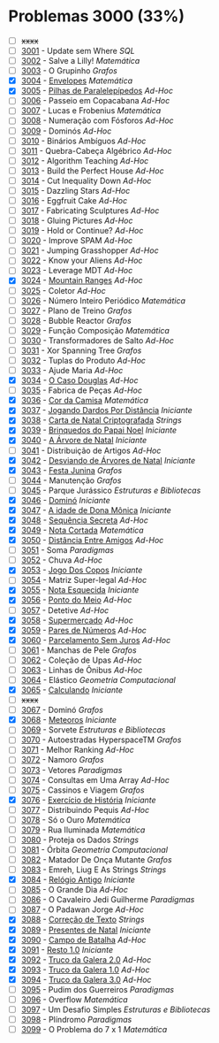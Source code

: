 # Problemas 3000 (33%)

- [ ] ~~xxxx~~
- [ ]  [3001](https://www.beecrowd.com.br/judge/pt/problems/view/3001) - Update sem Where *SQL*
- [ ]  [3002](https://www.beecrowd.com.br/judge/pt/problems/view/3002) - Salve a Lilly! *Matemática*
- [ ]  [3003](https://www.beecrowd.com.br/judge/pt/problems/view/3003) - O Grupinho *Grafos*
- [x]  [3004](https://www.beecrowd.com.br/judge/pt/problems/view/3004) - [Envelopes](https://github.com/potigol/beecrowd/blob/master/src/3000/3004.poti) *Matemática*
- [x]  [3005](https://www.beecrowd.com.br/judge/pt/problems/view/3005) - [Pilhas de Paralelepípedos](https://github.com/potigol/beecrowd/blob/master/src/3000/3005.poti) *Ad-Hoc*
- [ ]  [3006](https://www.beecrowd.com.br/judge/pt/problems/view/3006) - Passeio em Copacabana *Ad-Hoc*
- [ ]  [3007](https://www.beecrowd.com.br/judge/pt/problems/view/3007) - Lucas e Frobenius *Matemática*
- [ ]  [3008](https://www.beecrowd.com.br/judge/pt/problems/view/3008) - Numeração com Fósforos *Ad-Hoc*
- [ ]  [3009](https://www.beecrowd.com.br/judge/pt/problems/view/3009) - Dominós *Ad-Hoc*
- [ ]  [3010](https://www.beecrowd.com.br/judge/pt/problems/view/3010) - Binários Ambíguos *Ad-Hoc*
- [ ]  [3011](https://www.beecrowd.com.br/judge/pt/problems/view/3011) - Quebra-Cabeça Algébrico *Ad-Hoc*
- [ ]  [3012](https://www.beecrowd.com.br/judge/pt/problems/view/3012) - Algorithm Teaching *Ad-Hoc*
- [ ]  [3013](https://www.beecrowd.com.br/judge/pt/problems/view/3013) - Build the Perfect House *Ad-Hoc*
- [ ]  [3014](https://www.beecrowd.com.br/judge/pt/problems/view/3014) - Cut Inequality Down *Ad-Hoc*
- [ ]  [3015](https://www.beecrowd.com.br/judge/pt/problems/view/3015) - Dazzling Stars *Ad-Hoc*
- [ ]  [3016](https://www.beecrowd.com.br/judge/pt/problems/view/3016) - Eggfruit Cake *Ad-Hoc*
- [ ]  [3017](https://www.beecrowd.com.br/judge/pt/problems/view/3017) - Fabricating Sculptures *Ad-Hoc*
- [ ]  [3018](https://www.beecrowd.com.br/judge/pt/problems/view/3018) - Gluing Pictures *Ad-Hoc*
- [ ]  [3019](https://www.beecrowd.com.br/judge/pt/problems/view/3019) - Hold or Continue? *Ad-Hoc*
- [ ]  [3020](https://www.beecrowd.com.br/judge/pt/problems/view/3020) - Improve SPAM *Ad-Hoc*
- [ ]  [3021](https://www.beecrowd.com.br/judge/pt/problems/view/3021) - Jumping Grasshopper *Ad-Hoc*
- [ ]  [3022](https://www.beecrowd.com.br/judge/pt/problems/view/3022) - Know your Aliens *Ad-Hoc*
- [ ]  [3023](https://www.beecrowd.com.br/judge/pt/problems/view/3023) - Leverage MDT *Ad-Hoc*
- [x]  [3024](https://www.beecrowd.com.br/judge/pt/problems/view/3024) - [Mountain Ranges](https://github.com/potigol/beecrowd/blob/master/src/3000/3024.poti) *Ad-Hoc*
- [ ]  [3025](https://www.beecrowd.com.br/judge/pt/problems/view/3025) - Coletor *Ad-Hoc*
- [ ]  [3026](https://www.beecrowd.com.br/judge/pt/problems/view/3026) - Número Inteiro Periódico *Matemática*
- [ ]  [3027](https://www.beecrowd.com.br/judge/pt/problems/view/3027) - Plano de Treino *Grafos*
- [ ]  [3028](https://www.beecrowd.com.br/judge/pt/problems/view/3028) - Bubble Reactor *Grafos*
- [ ]  [3029](https://www.beecrowd.com.br/judge/pt/problems/view/3029) - Função Composição *Matemática*
- [ ]  [3030](https://www.beecrowd.com.br/judge/pt/problems/view/3030) - Transformadores de Salto *Ad-Hoc*
- [ ]  [3031](https://www.beecrowd.com.br/judge/pt/problems/view/3031) - Xor Spanning Tree *Grafos*
- [ ]  [3032](https://www.beecrowd.com.br/judge/pt/problems/view/3032) - Tuplas do Produto *Ad-Hoc*
- [ ]  [3033](https://www.beecrowd.com.br/judge/pt/problems/view/3033) - Ajude Maria *Ad-Hoc*
- [x]  [3034](https://www.beecrowd.com.br/judge/pt/problems/view/3034) - [O Caso Douglas](https://github.com/potigol/beecrowd/blob/master/src/3000/3034.poti) *Ad-Hoc*
- [ ]  [3035](https://www.beecrowd.com.br/judge/pt/problems/view/3035) - Fabrica de Peças *Ad-Hoc*
- [x]  [3036](https://www.beecrowd.com.br/judge/pt/problems/view/3036) - [Cor da Camisa](https://github.com/potigol/beecrowd/blob/master/src/3000/3036.poti) *Matemática*
- [x]  [3037](https://www.beecrowd.com.br/judge/pt/problems/view/3037) - [Jogando Dardos Por Distância](https://github.com/potigol/beecrowd/blob/master/src/3000/3037.poti) *Iniciante*
- [x]  [3038](https://www.beecrowd.com.br/judge/pt/problems/view/3038) - [Carta de Natal Criptografada](https://github.com/potigol/beecrowd/blob/master/src/3000/3038.poti) *Strings*
- [x]  [3039](https://www.beecrowd.com.br/judge/pt/problems/view/3039) - [Brinquedos do Papai Noel](https://github.com/potigol/beecrowd/blob/master/src/3000/3039.poti) *Iniciante*
- [x]  [3040](https://www.beecrowd.com.br/judge/pt/problems/view/3040) - [A Árvore de Natal](https://github.com/potigol/beecrowd/blob/master/src/3000/3040.poti) *Iniciante*
- [ ]  [3041](https://www.beecrowd.com.br/judge/pt/problems/view/3041) - Distribuição de Artigos *Ad-Hoc*
- [x]  [3042](https://www.beecrowd.com.br/judge/pt/problems/view/3042) - [Desviando de Árvores de Natal](https://github.com/potigol/beecrowd/blob/master/src/3000/3042.poti) *Iniciante*
- [x]  [3043](https://www.beecrowd.com.br/judge/pt/problems/view/3043) - [Festa Junina](https://github.com/potigol/beecrowd/blob/master/src/3000/3043.poti) *Grafos*
- [ ]  [3044](https://www.beecrowd.com.br/judge/pt/problems/view/3044) - Manutenção *Grafos*
- [ ]  [3045](https://www.beecrowd.com.br/judge/pt/problems/view/3045) - Parque Jurássico *Estruturas e Bibliotecas*
- [x]  [3046](https://www.beecrowd.com.br/judge/pt/problems/view/3046) - [Dominó](https://github.com/potigol/beecrowd/blob/master/src/3000/3046.poti) *Iniciante*
- [x]  [3047](https://www.beecrowd.com.br/judge/pt/problems/view/3047) - [A idade de Dona Mônica](https://github.com/potigol/beecrowd/blob/master/src/3000/3047.poti) *Iniciante*
- [x]  [3048](https://www.beecrowd.com.br/judge/pt/problems/view/3048) - [Sequência Secreta](https://github.com/potigol/beecrowd/blob/master/src/3000/3048.poti) *Ad-Hoc*
- [x]  [3049](https://www.beecrowd.com.br/judge/pt/problems/view/3049) - [Nota Cortada](https://github.com/potigol/beecrowd/blob/master/src/3000/3049.poti) *Matemática*
- [x]  [3050](https://www.beecrowd.com.br/judge/pt/problems/view/3050) - [Distância Entre Amigos](https://github.com/potigol/beecrowd/blob/master/src/3000/3050.poti) *Ad-Hoc*
- [ ]  [3051](https://www.beecrowd.com.br/judge/pt/problems/view/3051) - Soma *Paradigmas*
- [ ]  [3052](https://www.beecrowd.com.br/judge/pt/problems/view/3052) - Chuva *Ad-Hoc*
- [x]  [3053](https://www.beecrowd.com.br/judge/pt/problems/view/3053) - [Jogo Dos Copos](https://github.com/potigol/beecrowd/blob/master/src/3000/3053.poti) *Iniciante*
- [ ]  [3054](https://www.beecrowd.com.br/judge/pt/problems/view/3054) - Matriz Super-legal *Ad-Hoc*
- [x]  [3055](https://www.beecrowd.com.br/judge/pt/problems/view/3055) - [Nota Esquecida](https://github.com/potigol/beecrowd/blob/master/src/3000/3055.poti) *Iniciante*
- [x]  [3056](https://www.beecrowd.com.br/judge/pt/problems/view/3056) - [Ponto do Meio](https://github.com/potigol/beecrowd/blob/master/src/3000/3056.poti) *Ad-Hoc*
- [ ]  [3057](https://www.beecrowd.com.br/judge/pt/problems/view/3057) - Detetive *Ad-Hoc*
- [x]  [3058](https://www.beecrowd.com.br/judge/pt/problems/view/3058) - [Supermercado](https://github.com/potigol/beecrowd/blob/master/src/3000/3058.poti) *Ad-Hoc*
- [x]  [3059](https://www.beecrowd.com.br/judge/pt/problems/view/3059) - [Pares de Números](https://github.com/potigol/beecrowd/blob/master/src/3000/3059.poti) *Ad-Hoc*
- [x]  [3060](https://www.beecrowd.com.br/judge/pt/problems/view/3060) - [Parcelamento Sem Juros](https://github.com/potigol/beecrowd/blob/master/src/3000/3060.poti) *Ad-Hoc*
- [ ]  [3061](https://www.beecrowd.com.br/judge/pt/problems/view/3061) - Manchas de Pele *Grafos*
- [ ]  [3062](https://www.beecrowd.com.br/judge/pt/problems/view/3062) - Coleção de Upas *Ad-Hoc*
- [ ]  [3063](https://www.beecrowd.com.br/judge/pt/problems/view/3063) - Linhas de Ônibus *Ad-Hoc*
- [ ]  [3064](https://www.beecrowd.com.br/judge/pt/problems/view/3064) - Elástico *Geometria Computacional*
- [x]  [3065](https://www.beecrowd.com.br/judge/pt/problems/view/3065) - [Calculando](https://github.com/potigol/beecrowd/blob/master/src/3000/3065.poti) *Iniciante*
- [ ] ~~xxxx~~
- [ ]  [3067](https://www.beecrowd.com.br/judge/pt/problems/view/3067) - Dominó *Grafos*
- [x]  [3068](https://www.beecrowd.com.br/judge/pt/problems/view/3068) - [Meteoros](https://github.com/potigol/beecrowd/blob/master/src/3000/3068.poti) *Iniciante*
- [ ]  [3069](https://www.beecrowd.com.br/judge/pt/problems/view/3069) - Sorvete *Estruturas e Bibliotecas*
- [ ]  [3070](https://www.beecrowd.com.br/judge/pt/problems/view/3070) - Autoestradas HyperspaceTM *Grafos*
- [ ]  [3071](https://www.beecrowd.com.br/judge/pt/problems/view/3071) - Melhor Ranking *Ad-Hoc*
- [ ]  [3072](https://www.beecrowd.com.br/judge/pt/problems/view/3072) - Namoro *Grafos*
- [ ]  [3073](https://www.beecrowd.com.br/judge/pt/problems/view/3073) - Vetores *Paradigmas*
- [ ]  [3074](https://www.beecrowd.com.br/judge/pt/problems/view/3074) - Consultas em Uma Array *Ad-Hoc*
- [ ]  [3075](https://www.beecrowd.com.br/judge/pt/problems/view/3075) - Cassinos e Viagem *Grafos*
- [x]  [3076](https://www.beecrowd.com.br/judge/pt/problems/view/3076) - [Exercício de História](https://github.com/potigol/beecrowd/blob/master/src/3000/3076.poti) *Iniciante*
- [ ]  [3077](https://www.beecrowd.com.br/judge/pt/problems/view/3077) - Distribuindo Pequis *Ad-Hoc*
- [ ]  [3078](https://www.beecrowd.com.br/judge/pt/problems/view/3078) - Só o Ouro *Matemática*
- [ ]  [3079](https://www.beecrowd.com.br/judge/pt/problems/view/3079) - Rua Iluminada *Matemática*
- [ ]  [3080](https://www.beecrowd.com.br/judge/pt/problems/view/3080) - Proteja os Dados *Strings*
- [ ]  [3081](https://www.beecrowd.com.br/judge/pt/problems/view/3081) - Órbita *Geometria Computacional*
- [ ]  [3082](https://www.beecrowd.com.br/judge/pt/problems/view/3082) - Matador De Onça Mutante *Grafos*
- [ ]  [3083](https://www.beecrowd.com.br/judge/pt/problems/view/3083) - Emreh, Liug E As Strings *Strings*
- [x]  [3084](https://www.beecrowd.com.br/judge/pt/problems/view/3084) - [Relógio Antigo](https://github.com/potigol/beecrowd/blob/master/src/3000/3084.poti) *Iniciante*
- [ ]  [3085](https://www.beecrowd.com.br/judge/pt/problems/view/3085) - O Grande Dia *Ad-Hoc*
- [ ]  [3086](https://www.beecrowd.com.br/judge/pt/problems/view/3086) - O Cavaleiro Jedi Guilherme *Paradigmas*
- [ ]  [3087](https://www.beecrowd.com.br/judge/pt/problems/view/3087) - O Padawan Jorge *Ad-Hoc*
- [x]  [3088](https://www.beecrowd.com.br/judge/pt/problems/view/3088) - [Correção de Texto](https://github.com/potigol/beecrowd/blob/master/src/3000/3088.poti) *Strings*
- [x]  [3089](https://www.beecrowd.com.br/judge/pt/problems/view/3089) - [Presentes de Natal](https://github.com/potigol/beecrowd/blob/master/src/3000/3089.poti) *Iniciante*
- [x]  [3090](https://www.beecrowd.com.br/judge/pt/problems/view/3090) - [Campo de Batalha](https://github.com/potigol/beecrowd/blob/master/src/3000/3090.poti) *Ad-Hoc*
- [x]  [3091](https://www.beecrowd.com.br/judge/pt/problems/view/3091) - [Resto 1.0](https://github.com/potigol/beecrowd/blob/master/src/3000/3091.poti) *Iniciante*
- [x]  [3092](https://www.beecrowd.com.br/judge/pt/problems/view/3092) - [Truco da Galera 2.0](https://github.com/potigol/beecrowd/blob/master/src/3000/3092.poti) *Ad-Hoc*
- [x]  [3093](https://www.beecrowd.com.br/judge/pt/problems/view/3093) - [Truco da Galera 1.0](https://github.com/potigol/beecrowd/blob/master/src/3000/3093.poti) *Ad-Hoc*
- [x]  [3094](https://www.beecrowd.com.br/judge/pt/problems/view/3094) - [Truco da Galera 3.0](https://github.com/potigol/beecrowd/blob/master/src/3000/3094.poti) *Ad-Hoc*
- [ ]  [3095](https://www.beecrowd.com.br/judge/pt/problems/view/3095) - Pudim dos Guerreiros *Paradigmas*
- [ ]  [3096](https://www.beecrowd.com.br/judge/pt/problems/view/3096) - Overflow *Matemática*
- [ ]  [3097](https://www.beecrowd.com.br/judge/pt/problems/view/3097) - Um Desafio Simples *Estruturas e Bibliotecas*
- [ ]  [3098](https://www.beecrowd.com.br/judge/pt/problems/view/3098) - Plíndromo *Paradigmas*
- [ ]  [3099](https://www.beecrowd.com.br/judge/pt/problems/view/3099) - O Problema do 7 x 1 *Matemática*